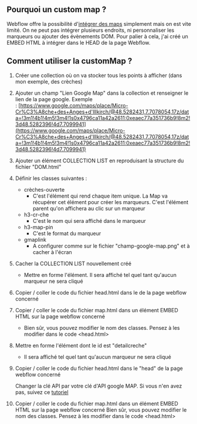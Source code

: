 ## **Pourquoi un custom map ?**

Webflow offre la possibilité d'[intégrer des maps](https://university.webflow.com/lesson/map) simplement mais on est vite limité. On ne peut pas intégrer plusieurs endroits, ni personnaliser les marqueurs ou ajouter des évènements DOM. Pour palier à cela, j'ai créé un EMBED HTML à intégrer dans le HEAD de la page Webflow.

## **Comment utiliser la customMap ?**

1. Créer une collection où on va stocker tous les points à afficher (dans mon exemple, des crèches)
2. Ajouter un champ "Lien Google Map" dans la collection et renseigner le lien de la page google. Exemple : [https://www.google.com/maps/place/Micro-Cr%C3%A8che+des+Anges+d'Illkirch/@48.5282431,7.7078054,17z/data=!3m1!4b1!4m5!3m4!1s0x4796ca11a42a2611:0xeaec77a351736b9!8m2!3d48.5282396!4d7.7099941](https://www.google.com/maps/place/Micro-Cr%C3%A8che+des+Anges+d'Illkirch/@48.5282431,7.7078054,17z/data=!3m1!4b1!4m5!3m4!1s0x4796ca11a42a2611:0xeaec77a351736b9!8m2!3d48.5282396!4d7.7099941)
3. Ajouter un élément COLLECTION LIST en reproduisant la structure du fichier "DOM.html"
4. Définir les classes suivantes :
    - crèches-ouverte
        - C'est l'élément qui rend chaque item unique. La Map va récupérer cet élément pour créer les marqueurs. C'est l'élément parent qu'on affichera au clic sur un marqueur
    - h3-cr-che
        - C'est le nom qui sera affiché dans le marqueur
    - h3-map-pin
        - C'est le format du marqueur
    - gmaplink
        - A configurer comme sur le fichier "champ-google-map.png" et à cacher à l'écran
5. Cacher la COLLECTION LIST nouvellement créé
    - Mettre en forme l'élément. Il sera affiché tel quel tant qu'aucun marqueur ne sera cliqué
6. Copier / coller le code du fichier head.html dans le de la page webflow concerné
7. Copier / coller le code du fichier map.html dans un élément EMBED HTML sur la page webflow concerné
    - Bien sûr, vous pouvez modifier le nom des classes. Pensez à les modifier dans le code <head.html>
8. Mettre en forme l'élément dont le id est "detailcreche"
    - Il sera affiché tel quel tant qu'aucun marqueur ne sera cliqué
9. Copier / coller le code du fichier head.html dans le "head" de la page webflow concerné

    Changer la clé API par votre clé d'API google MAP. Si vous n'en avez pas, suivez ce [tutoriel](https://developers.google.com/maps/documentation/javascript/get-api-key?hl=fr&utm_source=google&utm_medium=cpc&utm_campaign=FY18-Q2-global-demandgen-paidsearchonnetworkhouseads-cs-maps_contactsal_saf&utm_content=text-ad-none-none-DEV_c-CRE_321592199415-ADGP_Hybrid)

10. Copier / coller le code du fichier map.html dans un élément EMBED HTML sur la page webflow concerné Bien sûr, vous pouvez modifier le nom des classes. Pensez à les modifier dans le code <head.html>
